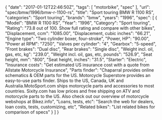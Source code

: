 {
    "date": "2017-01-12T22:46:50Z",
    "tags": [
        "motorbike",
        "spec"
    ],
    "url": "spec\/bmw\/1996\/bmw-r-1100-rs",
    "title": "Sport touring BMW R 1100 RS",
    "categories": "Sport touring",
    "brands": "bmw",
    "years": "1996",
    "spec": [
        {
            "Model": "BMW R 1100 RS",
            "Year": "1996",
            "Category": "Sport touring",
            "Rating": "73.8 out of 100. Show full rating and compare with other bikes",
            "Displacement, ccm": "1085.00",
            "Displacement, cubic inches": "66.21",
            "Engine type": "Two cylinder boxer, four-stroke",
            "Power, HP": "90.00",
            "Power at RPM": "7250",
            "Valves per cylinder": "4",
            "Gearbox": "5-speed",
            "Front brakes": "Dual disc",
            "Rear brakes": "Single disc",
            "Weight incl. oil, gas, etc, kg": "239.0",
            "Weight incl. oil, gas, etc, pounds": "526.9",
            "Seat height, mm": "800",
            "Seat height, inches": "31.5",
            "Starter": "Electric",
            "Insurance costs": "Get estimated US insurance cost with a quote from Allstate Motorcycle Insurance",
            "Parts finder": "Chaparral provides online schematics & OEM parts for the US.   Motorcycle Superstore provides an easy-to-use parts finder. Ships to the US, Canada, UK and Australia.MotoSport.com ships motorcycle parts and accessories to most countries.    Sixity.com has low prices and free shipping on ATV and motorcycle parts to the US. Also check out our overview of motorcycle webshops at Bikez.info",
            "Loans, tests, etc": "Search the web for dealers, loan costs, tests, customizing, etc",
            "Related bikes": "List related bikes for comparison of specs"
        }
    ]
}